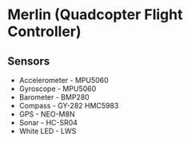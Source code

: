 # Merlin (Quadcopter Flight Controller)



## Sensors
- Accelerometer - MPU5060
- Gyroscope - MPU5060
- Barometer - BMP280
- Compass - GY-282 HMC5983
- GPS - NEO-M8N
- Sonar - HC-SR04
- White LED - LWS